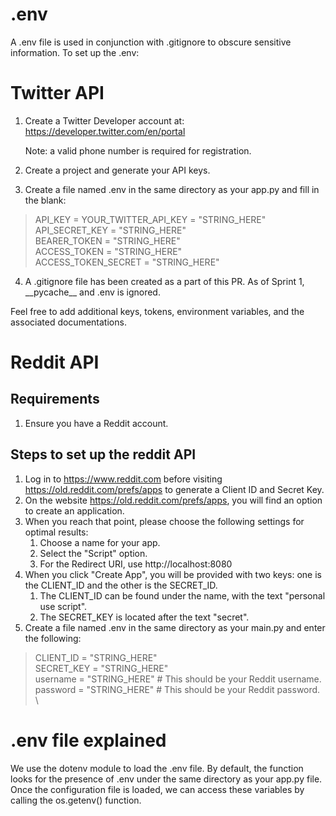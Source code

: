 # .env
A .env file is used in conjunction with .gitignore to obscure sensitive information. To set up the .env:

# Twitter API
1. Create a Twitter Developer account at:
   https://developer.twitter.com/en/portal
   
   Note: a valid phone number is required for registration.
  
2. Create a project and generate your API keys.
3. Create a file named .env in the same directory as your app.py and fill in the blank:

>API_KEY = YOUR_TWITTER_API_KEY = "STRING_HERE" \
API_SECRET_KEY = "STRING_HERE" \
BEARER_TOKEN = "STRING_HERE" \
ACCESS_TOKEN = "STRING_HERE" \
ACCESS_TOKEN_SECRET = "STRING_HERE"

4. A .gitignore file has been created as a part of this PR. As of Sprint 1, \_\_pycache\_\_ and .env is ignored.

Feel free to add additional keys, tokens, environment variables, and the associated documentations.

# Reddit API 

## Requirements
1. Ensure you have a Reddit account.

## Steps to set up the reddit API
1. Log in to https://www.reddit.com before visiting https://old.reddit.com/prefs/apps to generate a Client ID and Secret Key.
2. On the website https://old.reddit.com/prefs/apps, you will find an option to create an application.
3. When you reach that point, please choose the following settings for optimal results:
   1.  Choose a name for your app.
   2.  Select the "Script" option.
   3.  For the Redirect URI, use http://localhost:8080
4. When you click "Create App", you will be provided with two keys: one is the CLIENT_ID and the other is the SECRET_ID.
   1. The CLIENT_ID can be found under the name, with the text "personal use script".
   2. The SECRET_KEY is located after the text "secret".
5. Create a file named .env in the same directory as your main.py and enter the following:
   
>CLIENT_ID = "STRING_HERE" \
SECRET_KEY = "STRING_HERE" \
username = "STRING_HERE"  # This should be your Reddit username. \
password = "STRING_HERE"  # This should be your Reddit password. \

# .env file explained
We use the dotenv module to load the .env file. By default, the function looks for the presence of .env under the same directory as your app.py file.
Once the configuration file is loaded, we can access these variables by calling the os.getenv() function.

